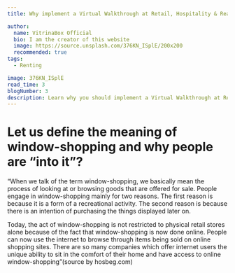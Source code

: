 ```yaml
---
title: Why implement a Virtual Walkthrough at Retail, Hospitality & Real-estate business.

author:
  name: VitrinaBox Official
  bio: I am the creator of this website
  image: https://source.unsplash.com/376KN_ISplE/200x200 
  recommended: true
tags: 
  - Renting

image: 376KN_ISplE
read_time: 3
blogNumber: 3
description: Learn why you should implement a Virtual Walkthrough at Retail, Hospitality & Real-estate business.
---
```


# Let us define the meaning of window-shopping and why people are “into it”?

“When we talk of the term window-shopping, we basically mean the process of looking at or browsing goods that are offered for sale. People engage in window-shopping mainly for two reasons. The first reason is because it is a form of a recreational activity. The second reason is because there is an intention of purchasing the things displayed later on.

Today, the act of window-shopping is not restricted to physical retail stores alone because of the fact that window-shopping is now done online. People can now use the internet to browse through items being sold on online shopping sites. There are so many companies which offer internet users the unique ability to sit in the comfort of their home and have access to online window-shopping”(source by hosbeg.com)

